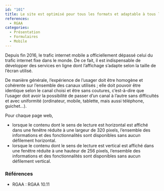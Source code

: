 ```yaml
---
id: "101"
title: Le site est optimisé pour tous les formats et adaptable à tous les terminaux
references:
  - RGAA
categories:
  - Présentation
  - Formulaires
  - Mobile
---
```


Depuis fin 2016, le trafic internet mobile a officiellement dépassé celui du trafic internet fixe dans le monde. De ce fait, il est indispensable de développer des services en ligne dont l’affichage s’adapte selon la taille de l’écran utilisé.

De manière générale, l’expérience de l’usager doit être homogène et cohérente sur l’ensemble des canaux utilisés ; elle doit pouvoir être identique selon le canal choisi et être sans coutures, c’est-à-dire que l’usager doit avoir la possibilité de passer d’un canal à l’autre sans difficultés et avec uniformité (ordinateur, mobile, tablette, mais aussi téléphone, guichet...).

Pour chaque page web,
* lorsque le contenu dont le sens de lecture est horizontal est affiché dans une fenêtre réduite à une largeur de 320 pixels, l’ensemble des informations et des fonctionnalités sont disponibles sans aucun défilement horizontal.
* lorsque le contenu dont le sens de lecture est vertical est affiché dans une fenêtre réduite à une hauteur de 256 pixels, l’ensemble des informations et des fonctionnalités sont disponibles sans aucun défilement vertical.

### Références

* RGAA : RGAA 10.11

